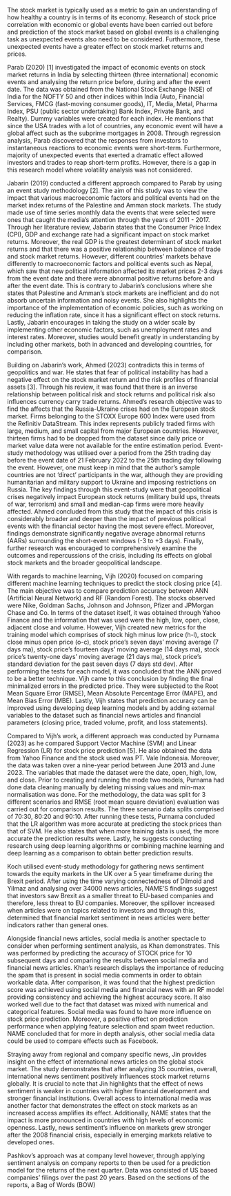 The stock market is typically used as a metric to gain an understanding of how healthy a country is in terms of its economy. Research of stock price correlation with economic or global events have been carried out before and prediction of the stock market based on global events is a challenging task as unexpected events also need to be considered. Furthermore, these unexpected events have a greater effect on stock market returns and prices.

Parab (2020) [1] investigated the impact of economic events on stock market returns in India by selecting thirteen (three international) economic events and analysing the return price before, during and after the event date. The data was obtained from the National Stock Exchange (NSE) of India for the NOFTY 50 and other indices within India (Auto, Financial Services, FMCG (fast-moving consumer goods), IT, Media, Metal, Pharma Index, PSU (public sector undertaking) Bank Index, Private Bank, and Realty). Dummy variables were created for each index. He mentions that since the USA trades with a lot of countries, any economic event will have a global affect such as the subprime mortgages in 2008. Through regression analysis, Parab discovered that the responses from investors to instantaneous reactions to economic events were short-term. Furthermore, majority of unexpected events that exerted a dramatic effect allowed investors and trades to reap short-term profits. However, there is a gap in this research model where volatility analysis was not considered.

Jabarin (2019) conducted a different approach compared to Parab by using an event study methodology [2]. The aim of this study was to view the impact that various macroeconomic factors and political events had on the market index returns of the Palestine and Amman stock markets. The study made use of time series monthly data the events that were selected were ones that caught the media’s attention through the years of 2011 - 2017. Through her literature review, Jabarin states that the Consumer Price Index (CPI), GDP and exchange rate had a significant impact on stock market returns. Moreover, the real GDP is the greatest determinant of stock market returns and that there was a positive relationship between balance of trade and stock market returns. However, different countries’ markets behave differently to macroeconomic factors and political events such as Nepal, which saw that new political information affected its market prices 2-3 days from the event date and there were abnormal positive returns before and after the event date. This is contrary to Jabarin’s conclusions where she states that Palestine and Amman’s stock markets are inefficient and do not absorb uncertain information and noisy events. She also highlights the importance of the implementation of economic policies, such as working on reducing the inflation rate, since it has a significant effect on stock returns. Lastly, Jabarin encourages in taking the study on a wider scale by implementing other economic factors, such as unemployment rates and interest rates. Moreover, studies would benefit greatly in understanding by including other markets, both in advanced and developing countries, for comparison.

Building on Jabarin’s work, Ahmed (2023) contradicts this in terms of geopolitics and war. He states that fear of political instability has had a negative effect on the stock market return and the risk profiles of financial assets [3]. Through his review, it was found that there is an inverse relationship between political risk and stock returns and political risk also influences currency carry trade returns. Ahmed’s research objective was to find the affects that the Russia-Ukraine crises had on the European stock market. Firms belonging to the STOXX Europe 600 Index were used from the Refinitiv DataStream. This index represents publicly traded firms with large, medium, and small capital from major European countries. However, thirteen firms had to be dropped from the dataset since daily price or market value data were not available for the entire estimation period. Event-study methodology was utilised over a period from the 25th trading day before the event date of 21 February 2022 to the 25th trading day following the event. However, one must keep in mind that the author’s sample countries are not ‘direct’ participants in the war, although they are providing humanitarian and military support to Ukraine and imposing restrictions on Russia. The key findings through this event-study were that geopolitical crises negatively impact European stock returns (military build ups, threats of war, terrorism) and small and median-cap firms were more heavily affected. Ahmed concluded from this study that the impact of this crisis is considerably broader and deeper than the impact of previous political events with the financial sector having the most severe effect. Moreover, findings demonstrate significantly negative average abnormal returns (AARs) surrounding the short-event windows (-3 to +3 days). Finally, further research was encouraged to comprehensively examine the outcomes and repercussions of the crisis, including its effects on global stock markets and the broader geopolitical landscape.

With regards to machine learning, Vijh (2020) focused on comparing different machine learning techniques to predict the stock closing price [4]. The main objective was to compare prediction accuracy between ANN (Artificial Neural Network) and RF (Random Forest). The stocks observed were Nike, Goldman Sachs, Johnson and Johnson, Pfizer and JPMorgan Chase and Co. In terms of the dataset itself, it was obtained through Yahoo Finance and the information that was used were the high, low, open, close, adjacent close and volume. However, Vijh created new metrics for the training model which comprises of stock high minus low price (h-l), stock close minus open price (o-c), stock price’s seven days’ moving average (7 days ma), stock price’s fourteen days’ moving average (14 days ma), stock price’s twenty-one days’ moving average (21 days ma), stock price’s standard deviation for the past seven days (7 days std dev). After performing the tests for each model, it was concluded that the ANN proved to be a better technique. Vijh came to this conclusion by finding the final minimalized errors in the predicted price. They were subjected to the Root Mean Square Error (RMSE), Mean Absolute Percentage Error (MAPE), and Mean Bias Error (MBE). Lastly, Vijh states that prediction accuracy can be improved using developing deep learning models and by adding external variables to the dataset such as financial news articles and financial parameters (closing price, traded volume, profit, and loss statements).

Compared to Vijh’s work, a different approach was conducted by Purnama (2023) as he compared Support Vector Machine (SVM) and Linear Regression (LR) for stock price prediction [5]. He also obtained the data from Yahoo Finance and the stock used was PT. Vale Indonesia. Moreover, the data was taken over a nine-year period between June 2013 and June 2023. The variables that made the dataset were the date, open, high, low, and close. Prior to creating and running the mode two models, Purnama had done data cleaning manually by deleting missing values and min-max normalisation was done. For the methodology, the data was split for 3 different scenarios and RMSE (root mean square deviation) evaluation was carried out for comparison results. The three scenario data splits comprised of 70:30, 80:20 and 90:10. After running these tests, Purnama concluded that the LR algorithm was more accurate at predicting the stock prices than that of SVM. He also states that when more training data is used, the more accurate the prediction results were. Lastly, he suggests conducting research using deep learning algorithms or combining machine learning and deep learning as a comparison to obtain better prediction results.

Koch utilised event-study methodology for gathering news sentiment towards the equity markets in the UK over a 5 year timeframe during the Brexit period. After using the time varying connectedness of Dilmoid and Yilmaz and analysing over 34000 news articles, NAME’S findings suggest that investors saw Brexit as a smaller threat to EU-based companies and therefore, less threat to EU companies. Moreover, the spillover increased when articles were on topics related to investors and through this, determined that financial market sentiment in news articles were better indicators rather than general ones.

Alongside financial news articles, social media is another spectacle to consider when performing sentiment analysis, as Khan demonstrates. This was performed by predicting the accuracy of STOCK price for 10 subsequent days and comparing the results between social media and financial news articles. Khan’s research displays the importance of reducing the spam that is present in social media comments in order to obtain workable data. After comparison, it was found that the highest prediction score was achieved using social media and financial news with an RF model providing consistency and achieving the highest accuracy score. It also worked well due to the fact that dataset was mixed with numerical and categorical features. Social media was found to have more influence on stock price prediction. Moreover, a positive effect on prediction performance when applying feature selection and spam tweet reduction. NAME concluded that for more in depth analysis, other social media data could be used to compare effects such as Facebook.

Straying away from regional and company specific news, Jin provides insight on the effect of international news articles on the global stock market. The study demonstrates that after analyzing 35 countries, overall, international news sentiment positively influences stock market returns globally. It is crucial to note that Jin highlights that the effect of news sentiment is weaker in countries with higher financial development and stronger financial institutions. Overall access to international media was another factor that demonstrates the effect on stock markets as an increased access amplifies its effect. Additionally, NAME states that the impact is more pronounced in countries with high levels of economic openness. Lastly, news sentiment’s influence on markets grew stronger after the 2008 financial crisis, especially in emerging markets relative to developed ones.

Pashkov’s approach was at company level however, through applying sentiment analysis on company reports to then be used for a prediction model for the returns of the next quarter. Data was consisted of US based companies’ filings over the past 20 years. Based on the sections of the reports, a Bag of Words (BOW)
